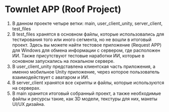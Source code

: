 # Townlet APP (Roof Project)
1. В данном проекте четыре ветки: main, user_client_unity, server_client, test_files
2. В test_files хранятся в основном файлы, которые использовались для тестирования того или иного сегмента, но не вошли в итоговый проект. Здесь вы можете найти тестовое приложение (Request APP) для Windows для обмена информации с сервером, где расположен ИИ. Также присутствуют тестовые наработки ИИ, которые в основном запускались на локальном сервере.
3. В user_client_unity представлена клиентская часть приложения, а именно мобильное Unity приложение, через которое пользователь взаимодействует с аватаром и ИИ.
4. В server_client хранятся все скрипты и файлы, которые используются на серверах.
5. В main хранится итоговый собранный проект, а также необходимые файлы и ресурсы такие, как 3D модели, текстуры для них, макеты UI/UX дизайна.
